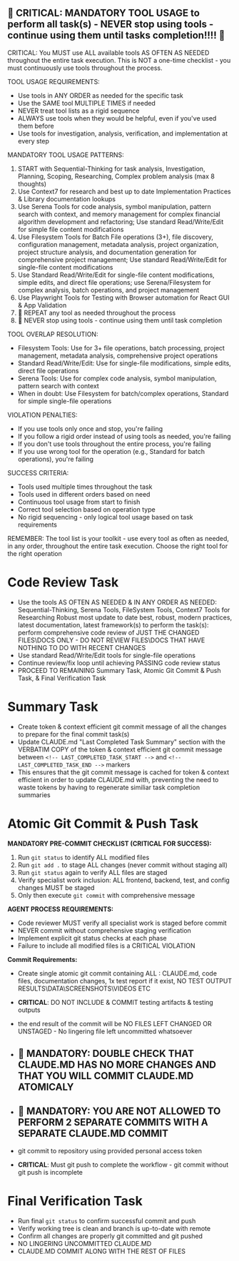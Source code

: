 ## 🔴 CRITICAL: MANDATORY TOOL USAGE to perform all task(s) - NEVER stop using tools - continue using them until tasks completion!!!! 🔴

CRITICAL: You MUST use ALL available tools AS OFTEN AS NEEDED throughout the entire task execution. This is NOT a one-time checklist - you must continuously use tools throughout the process.

TOOL USAGE REQUIREMENTS:

- Use tools in ANY ORDER as needed for the specific task
- Use the SAME tool MULTIPLE TIMES if needed
- NEVER treat tool lists as a rigid sequence
- ALWAYS use tools when they would be helpful, even if you've used them before
- Use tools for investigation, analysis, verification, and implementation at every step

MANDATORY TOOL USAGE PATTERNS:

1. START with Sequential-Thinking for task analysis, Investigation, Planning, Scoping, Researching, Complex problem analysis (max 8 thoughts)
2. Use Context7 for research and best up to date Implementation Practices & Library documentation lookups
3. Use Serena Tools for code analysis, symbol manipulation, pattern search with context, and memory management for complex financial algorithm development and refactoring; Use standard Read/Write/Edit for simple file content modifications
4. Use Filesystem Tools for Batch File operations (3+), file discovery, configuration management, metadata analysis, project organization, project structure analysis, and documentation generation for comprehensive project management; Use standard Read/Write/Edit for single-file content modifications
5. Use Standard Read/Write/Edit for single-file content modifications, simple edits, and direct file operations; use Serena/Filesystem for complex analysis, batch operations, and project management
6. Use Playwright Tools for Testing with Browser automation for React GUI & App Validation
7. 🔴 REPEAT any tool as needed throughout the process
8. 🔴 NEVER stop using tools - continue using them until task completion

TOOL OVERLAP RESOLUTION:

- Filesystem Tools: Use for 3+ file operations, batch processing, project management, metadata analysis, comprehensive project operations
- Standard Read/Write/Edit: Use for single-file modifications, simple edits, direct file operations
- Serena Tools: Use for complex code analysis, symbol manipulation, pattern search with context
- When in doubt: Use Filesystem for batch/complex operations, Standard for simple single-file operations

VIOLATION PENALTIES:

- If you use tools only once and stop, you're failing
- If you follow a rigid order instead of using tools as needed, you're failing
- If you don't use tools throughout the entire process, you're failing
- If you use wrong tool for the operation (e.g., Standard for batch operations), you're failing

SUCCESS CRITERIA:

- Tools used multiple times throughout the task
- Tools used in different orders based on need
- Continuous tool usage from start to finish
- Correct tool selection based on operation type
- No rigid sequencing - only logical tool usage based on task requirements

REMEMBER: The tool list is your toolkit - use every tool as often as needed, in any order, throughout the entire task execution. Choose the right tool for the right operation

# Code Review Task

- Use the tools AS OFTEN AS NEEDED & IN ANY ORDER AS NEEDED: Sequential-Thinking, Serena Tools, FileSystem Tools, Context7 Tools for Researching Robust most update to date best, robust, modern practices, latest documentation, latest framework(s) to perform the task(s): perform comprehensive code review of JUST THE CHANGED FILES\DOCS ONLY - DO NOT REVIEW FILES\DOCS THAT HAVE NOTHING TO DO WITH RECENT CHANGES
- Use standard Read/Write/Edit tools for single-file operations
- Continue review/fix loop until achieving PASSING code review status
- PROCEED TO REMAINING Summary Task, Atomic Git Commit & Push Task, & Final Verification Task

# Summary Task

- Create token & context efficient git commit message of all the changes to prepare for the final commit task(s)
- Update CLAUDE.md "Last Completed Task Summary" section with the VERBATIM COPY of the token & context efficient git commit message between `<!-- LAST_COMPLETED_TASK_START -->` and `<!-- LAST_COMPLETED_TASK_END -->` markers
- This ensures that the git commit message is cached for token & context efficient in order to update CLAUDE.md with, preventing the need to waste tokens by having to regenerate similiar task completion summaries

# Atomic Git Commit & Push Task

**MANDATORY PRE-COMMIT CHECKLIST (CRITICAL FOR SUCCESS):**

1. Run `git status` to identify ALL modified files
2. Run `git add .` to stage ALL changes (never commit without staging all)
3. Run `git status` again to verify ALL files are staged
4. Verify specialist work inclusion: ALL frontend, backend, test, and config changes MUST be staged
5. Only then execute `git commit` with comprehensive message

**AGENT PROCESS REQUIREMENTS:**

- Code reviewer MUST verify all specialist work is staged before commit
- NEVER commit without comprehensive staging verification
- Implement explicit git status checks at each phase
- Failure to include all modified files is a CRITICAL VIOLATION

**Commit Requirements:**

- Create single atomic git commit containing ALL : CLAUDE.md, code files, documentation changes, 1x test report if it exist, NO TEST OUTPUT RESULTS\DATA\SCREENSHOTS\VIDEOS ETC
- **CRITICAL**: DO NOT INCLUDE & COMMIT testing artifacts & testing outputs
- the end result of the commit will be NO FILES LEFT CHANGED OR UNSTAGED - No lingering file left uncommitted whatsoever

- ## 🚨 MANDATORY: DOUBLE CHECK THAT CLAUDE.MD HAS NO MORE CHANGES AND THAT YOU WILL COMMIT CLAUDE.MD ATOMICALY

- ## 🚨 MANDATORY: YOU ARE NOT ALLOWED TO PERFORM 2 SEPARATE COMMITS WITH A SEPARATE CLAUDE.MD COMMIT

- git commit to repository using provided personal access token
- **CRITICAL**: Must git push to complete the workflow - git commit without git push is incomplete

# Final Verification Task

- Run final `git status` to confirm successful commit and push
- Verify working tree is clean and branch is up-to-date with remote
- Confirm all changes are properly git committed and git pushed
- NO LINGERING UNCOMMITTED CLAUDE.MD
- CLAUDE.MD COMMIT ALONG WITH THE REST OF FILES
